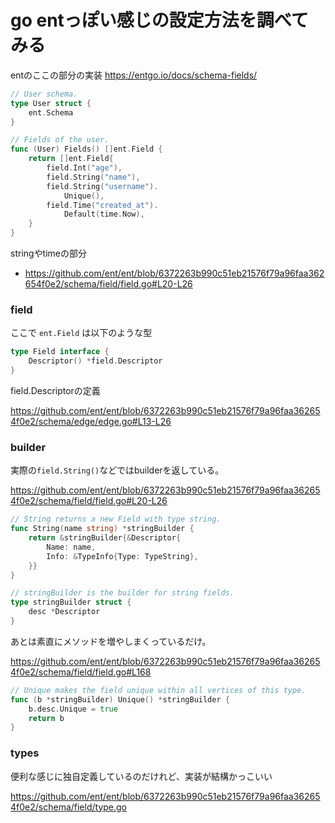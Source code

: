 # go entっぽい感じの設定方法を調べてみる

entのここの部分の実装 https://entgo.io/docs/schema-fields/

```go
// User schema.
type User struct {
    ent.Schema
}

// Fields of the user.
func (User) Fields() []ent.Field {
    return []ent.Field{
        field.Int("age"),
        field.String("name"),
        field.String("username").
            Unique(),
        field.Time("created_at").
            Default(time.Now),
    }
}
```

stringやtimeの部分

- https://github.com/ent/ent/blob/6372263b990c51eb21576f79a96faa362654f0e2/schema/field/field.go#L20-L26

### field

ここで `ent.Field` は以下のような型

```go
type Field interface {
    Descriptor() *field.Descriptor
}
```

field.Descriptorの定義

https://github.com/ent/ent/blob/6372263b990c51eb21576f79a96faa362654f0e2/schema/edge/edge.go#L13-L26

### builder

実際の`field.String()`などではbuilderを返している。

https://github.com/ent/ent/blob/6372263b990c51eb21576f79a96faa362654f0e2/schema/field/field.go#L20-L26

```go
// String returns a new Field with type string.
func String(name string) *stringBuilder {
	return &stringBuilder{&Descriptor{
		Name: name,
		Info: &TypeInfo{Type: TypeString},
	}}
}

// stringBuilder is the builder for string fields.
type stringBuilder struct {
	desc *Descriptor
}
```

あとは素直にメソッドを増やしまくっているだけ。

https://github.com/ent/ent/blob/6372263b990c51eb21576f79a96faa362654f0e2/schema/field/field.go#L168

```go
// Unique makes the field unique within all vertices of this type.
func (b *stringBuilder) Unique() *stringBuilder {
	b.desc.Unique = true
	return b
}
```

### types

便利な感じに独自定義しているのだけれど、実装が結構かっこいい

https://github.com/ent/ent/blob/6372263b990c51eb21576f79a96faa362654f0e2/schema/field/type.go